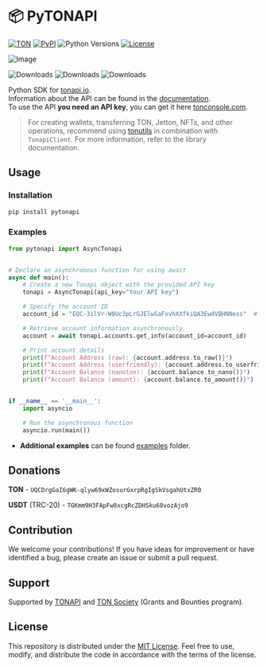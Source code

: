 # 📦 PyTONAPI

[![TON](https://img.shields.io/badge/TON-grey?logo=TON&logoColor=40AEF0)](https://ton.org)
[![PyPI](https://img.shields.io/pypi/v/pytonapi.svg?color=FFE873&labelColor=3776AB)](https://pypi.python.org/pypi/pytonapi)
![Python Versions](https://img.shields.io/badge/Python-3.7%20--%203.12-black?color=FFE873&labelColor=3776AB)
[![License](https://img.shields.io/github/license/tonkeeper/pytonapi)](https://github.com/tonkeeper/pytonapi/blob/main/LICENSE)

![Image](https://telegra.ph//file/f88bcf9051073973edbd6.jpg)

![Downloads](https://pepy.tech/badge/pytonapi)
![Downloads](https://pepy.tech/badge/pytonapi/month)
![Downloads](https://pepy.tech/badge/pytonapi/week)

Python SDK for [tonapi.io](https://tonapi.io).\
Information about the API can be found in the  [documentation](https://docs.tonconsole.com/tonapi/api-v2).\
To use the API **you need an API key**, you can get it here [tonconsole.com](https://tonconsole.com/).

<blockquote>
For creating wallets, transferring TON, Jetton, NFTs, and other operations, recommend using <a href="https://github.com/nessshon/tonutils">tonutils</a> in combination with <code>TonapiClient</code>. For more information, refer to the library documentation.
</blockquote>

## Usage

### Installation

```bash
pip install pytonapi
```

### Examples


```python
from pytonapi import AsyncTonapi


# Declare an asynchronous function for using await
async def main():
    # Create a new Tonapi object with the provided API key
    tonapi = AsyncTonapi(api_key="Your API key")

    # Specify the account ID
    account_id = "EQC-3ilVr-W0Uc3pLrGJElwSaFxvhXXfkiQA3EwdVBHNNess"  # noqa

    # Retrieve account information asynchronously
    account = await tonapi.accounts.get_info(account_id=account_id)

    # Print account details
    print(f"Account Address (raw): {account.address.to_raw()}")
    print(f"Account Address (userfriendly): {account.address.to_userfriendly(is_bounceable=True)}")
    print(f"Account Balance (nanoton): {account.balance.to_nano()}")
    print(f"Account Balance (amount): {account.balance.to_amount()}")


if __name__ == '__main__':
    import asyncio

    # Run the asynchronous function
    asyncio.run(main())

```

* **Additional examples** can be found [examples](https://github.com/tonkeeper/pytonapi/tree/main/examples) folder.

## Donations

**TON** - `UQCDrgGaI6gWK-qlyw69xWZosurGxrpRgIgSkVsgahUtxZR0`

**USDT** (TRC-20) - `TGKmm9H3FApFw8xcgRcZDHSku68vozAjo9`

## Contribution

We welcome your contributions! If you have ideas for improvement or have identified a bug, please create an issue or
submit a pull request.

## Support

Supported by  [TONAPI](https://tonapi.io) and [TON Society](https://github.com/ton-society/grants-and-bounties) (Grants
and Bounties program).

## License

This repository is distributed under the [MIT License](https://github.com/tonkeeper/pytonapi/blob/main/LICENSE). Feel
free to use, modify, and distribute the code in accordance
with the terms of the license.

